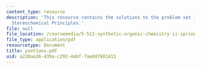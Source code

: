 ```yaml
---
content_type: resource
description: 'This resource contains the solutions to the problem set I: Review of
  Stereochemical Principles.'
file: null
file_location: /coursemedia/5-512-synthetic-organic-chemistry-ii-spring-2005/a228aa26439ac2924abf7aed47881d13_pset1ans.pdf
file_type: application/pdf
resourcetype: Document
title: pset1ans.pdf
uid: a228aa26-439a-c292-4abf-7aed47881d13
---
```

